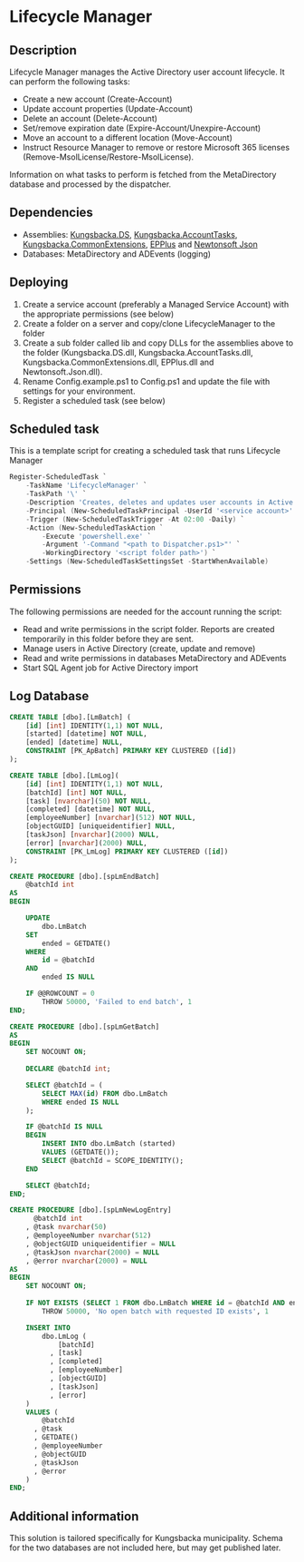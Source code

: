 ﻿# Lifecycle Manager

## Description

Lifecycle Manager manages the Active Directory user account lifecycle. It can perform the following tasks:

* Create a new account (Create-Account)
* Update account properties (Update-Account)
* Delete an account (Delete-Account)
* Set/remove expiration date (Expire-Account/Unexpire-Account)
* Move an account to a different location (Move-Account)
* Instruct Resource Manager to remove or restore Microsoft 365 licenses (Remove-MsolLicense/Restore-MsolLicense).

Information on what tasks to perform is fetched from the MetaDirectory database and processed by the dispatcher.

## Dependencies

* Assemblies: [Kungsbacka.DS](https://github.com/Kungsbacka/Kungsbacka.DS), [Kungsbacka.AccountTasks](https://github.com/Kungsbacka/Kungsbacka.AccountTasks), [Kungsbacka.CommonExtensions](https://github.com/Kungsbacka/Kungsbacka.CommonExtensions), [EPPlus](https://github.com/EPPlusSoftware/EPPlus) and [Newtonsoft Json](https://www.newtonsoft.com/json)
* Databases: MetaDirectory and ADEvents (logging)

## Deploying

1. Create a service account (preferably a Managed Service Account) with the appropriate permissions (see below)
2. Create a folder on a server and copy/clone LifecycleManager to the folder
3. Create a sub folder called lib and copy DLLs for the assemblies above to the folder (Kungsbacka.DS.dll, Kungsbacka.AccountTasks.dll, Kungsbacka.CommonExtensions.dll, EPPlus.dll and Newtonsoft.Json.dll).
4. Rename Config.example.ps1 to Config.ps1 and update the file with settings for your environment.
5. Register a scheduled task (see below)

## Scheduled task

This is a template script for creating a scheduled task that runs Lifecycle Manager

```powershell
Register-ScheduledTask `
    -TaskName 'LifecycleManager' `
    -TaskPath '\' `
    -Description 'Creates, deletes and updates user accounts in Active Directory.' `
    -Principal (New-ScheduledTaskPrincipal -UserId '<service account>' -LogonType Password) `
    -Trigger (New-ScheduledTaskTrigger -At 02:00 -Daily) `
    -Action (New-ScheduledTaskAction `
        -Execute 'powershell.exe' `
        -Argument '-Command "<path to Dispatcher.ps1>"' `
        -WorkingDirectory '<script folder path>') `
    -Settings (New-ScheduledTaskSettingsSet -StartWhenAvailable)
```

## Permissions

The following permissions are needed for the account running the script:

* Read and write permissions in the script folder. Reports are created temporarily in this folder before they are sent.
* Manage users in Active Directory (create, update and remove)
* Read and write permissions in databases MetaDirectory and ADEvents
* Start SQL Agent job for Active Directory import

## Log Database

```SQL
CREATE TABLE [dbo].[LmBatch] (
    [id] [int] IDENTITY(1,1) NOT NULL,
    [started] [datetime] NOT NULL,
    [ended] [datetime] NULL,
    CONSTRAINT [PK_ApBatch] PRIMARY KEY CLUSTERED ([id])
);

CREATE TABLE [dbo].[LmLog](
    [id] [int] IDENTITY(1,1) NOT NULL,
    [batchId] [int] NOT NULL,
    [task] [nvarchar](50) NOT NULL,
    [completed] [datetime] NOT NULL,
    [employeeNumber] [nvarchar](512) NOT NULL,
    [objectGUID] [uniqueidentifier] NULL,
    [taskJson] [nvarchar](2000) NULL,
    [error] [nvarchar](2000) NULL,
    CONSTRAINT [PK_LmLog] PRIMARY KEY CLUSTERED ([id])
);

CREATE PROCEDURE [dbo].[spLmEndBatch]
    @batchId int
AS
BEGIN

    UPDATE
        dbo.LmBatch
    SET
        ended = GETDATE()
    WHERE
        id = @batchId
    AND
        ended IS NULL

    IF @@ROWCOUNT = 0
        THROW 50000, 'Failed to end batch', 1
END;

CREATE PROCEDURE [dbo].[spLmGetBatch]
AS
BEGIN
    SET NOCOUNT ON;
    
    DECLARE @batchId int;

    SELECT @batchId = (
        SELECT MAX(id) FROM dbo.LmBatch
        WHERE ended IS NULL
    );

    IF @batchId IS NULL
    BEGIN
        INSERT INTO dbo.LmBatch (started)
        VALUES (GETDATE());
        SELECT @batchId = SCOPE_IDENTITY();
    END

    SELECT @batchId;
END;

CREATE PROCEDURE [dbo].[spLmNewLogEntry]
      @batchId int
    , @task nvarchar(50)
    , @employeeNumber nvarchar(512)
    , @objectGUID uniqueidentifier = NULL
    , @taskJson nvarchar(2000) = NULL
    , @error nvarchar(2000) = NULL
AS
BEGIN
    SET NOCOUNT ON;
    
    IF NOT EXISTS (SELECT 1 FROM dbo.LmBatch WHERE id = @batchId AND ended IS NULL)
        THROW 50000, 'No open batch with requested ID exists', 1

    INSERT INTO
        dbo.LmLog (
            [batchId]
          , [task]
          , [completed]
          , [employeeNumber]
          , [objectGUID]
          , [taskJson]
          , [error]
    )
    VALUES (
        @batchId
      , @task
      , GETDATE()
      , @employeeNumber
      , @objectGUID
      , @taskJson
      , @error
    )
END;
```

## Additional information

This solution is tailored specifically for Kungsbacka municipality. Schema for the two databases are not included here, but may get published later.
